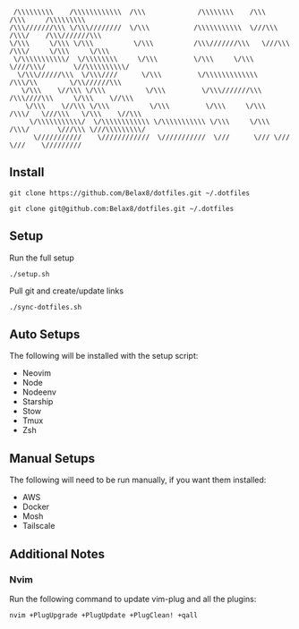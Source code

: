 ```
 /\\\\\\\\\    /\\\\\\\\\\\\  /\\\             /\\\\\\\\    /\\\         /\\\     /\\\\\\\\\
/\\\///////\\\ \/\\\////////  \/\\\           /\\\\\\\\\\\  \///\\\     /\\\/    /\\\///////\\\
\/\\\     \/\\\ \/\\\          \/\\\          /\\\///////\\\   \///\\\ /\\\/     \/\\\     \/\\\
 \/\\\\\\\\\\\/  \/\\\\\\\\     \/\\\         \/\\\     \/\\\     \////\\\/       \//\\\\\\\\\\/
  \/\\\//////\\\  \/\\\////      \/\\\         \/\\\\\\\\\\\\\       /\\\/\\        \/\\//////\\\
   \/\\\    \//\\\ \/\\\          \/\\\         \/\\\///////\\\     /\\\////\\\     \/\\\    \//\\\
    \/\\\    \//\\\ \/\\\          \/\\\         \/\\\     \/\\\   /\\\/   \///\\\   \/\\\    \//\\\
     \/\\\\\\\\\\\/  \/\\\\\\\\\\\\ \/\\\\\\\\\\\ \/\\\     \/\\\ /\\\/       \///\\\ \///\\\\\\\\\/
      \///////////    \////////////  \///////////  \///      \/// \///           \///    \/////////
```


## Install
```
git clone https://github.com/Belax8/dotfiles.git ~/.dotfiles
```
```
git clone git@github.com:Belax8/dotfiles.git ~/.dotfiles
```


## Setup
Run the full setup
```
./setup.sh
```

Pull git and create/update links
```
./sync-dotfiles.sh
```


## Auto Setups
The following will be installed with the setup script:
 * Neovim
 * Node
 * Nodeenv
 * Starship
 * Stow
 * Tmux
 * Zsh


## Manual Setups
The following will need to be run manually, if you want them installed:
 * AWS
 * Docker
 * Mosh
 * Tailscale


## Additional Notes

### Nvim
Run the following command to update vim-plug and all the plugins:
```
nvim +PlugUpgrade +PlugUpdate +PlugClean! +qall
```
